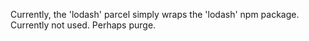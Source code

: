 Currently, the 'lodash' parcel simply wraps the 'lodash' npm package.
Currently not used. Perhaps purge.